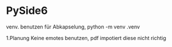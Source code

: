 # PySide6

venv.
benutzen für Abkapselung, 
python -m venv .venv 

1.Planung
Keine emotes benutzen, pdf impotiert diese nicht richtig
